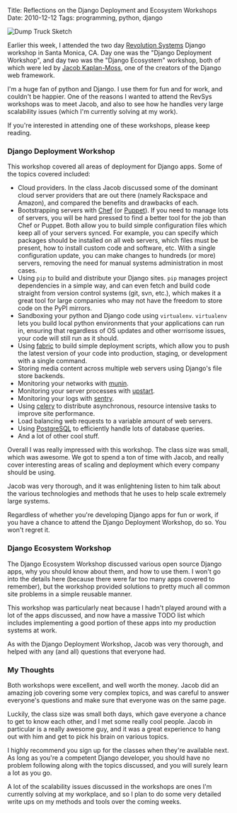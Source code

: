Title: Reflections on the Django Deployment and Ecosystem Workshops
Date: 2010-12-12
Tags: programming, python, django


![Dump Truck Sketch][]


Earlier this week, I attended the two day [Revolution Systems][] Django
workshop in Santa Monica, CA.  Day one was the "Django Deployment Workshop",
and day two was the "Django Ecosystem" workshop, both of which were led by
[Jacob Kaplan-Moss][], one of the creators of the Django web framework.

I'm a huge fan of python and Django.  I use them for fun and for work, and
couldn't be happier.  One of the reasons I wanted to attend the RevSys
workshops was to meet Jacob, and also to see how he handles very large
scalability issues (which I'm currently solving at my work).

If you're interested in attending one of these workshops, please keep reading.


### Django Deployment Workshop

This workshop covered all areas of deployment for Django apps.  Some of the
topics covered included:

-   Cloud providers.  In the class Jacob discussed some of the dominant cloud
    server providers that are out there (namely Rackspace and Amazon), and
    compared the benefits and drawbacks of each.
-   Bootstrapping servers with [Chef][] (or [Puppet][]).  If you need to manage
    lots of servers, you will be hard pressed to find a better tool for the job
    than Chef or Puppet.  Both allow you to build simple configuration files
    which keep all of your servers synced.  For example, you can specify which
    packages should be installed on all web servers, which files must be
    present, how to install custom code and software, etc.  With a single
    configuration update, you can make changes to hundreds (or more) servers,
    removing the need for manual systems administration in most cases.
-   Using `pip` to build and distribute your Django sites.  `pip` manages
    project dependencies in a simple way, and can even fetch and build code
    straight from version control systems (git, svn, etc.), which makes it a
    great tool for large companies who may not have the freedom to store code
    on the PyPI mirrors.
-   Sandboxing your python and Django code using `virtualenv`.  `virtualenv`
    lets you build local python environments that your applications can run in,
    ensuring that regardless of OS updates and other worrisome issues, your
    code will still run as it should.
-   Using [fabric][] to build simple deployment scripts, which allow you to
    push the latest version of your code into production, staging, or
    development with a single command.
-   Storing media content across multiple web servers using Django's file store
    backends.
-   Monitoring your networks with [munin][].
-   Monitoring your server processes with [upstart][].
-   Monitoring your logs with [sentry][].
-   Using [celery][] to distribute asynchronous, resource intensive tasks to
    improve site performance.
-   Load balancing web requests to a variable amount of web servers.
-   Using [PostgreSQL][] to efficiently handle lots of database queries.
-   And a lot of other cool stuff.

Overall I was really impressed with this workshop.  The class size was small,
which was awesome.  We got to spend a ton of time with Jacob, and really cover
interesting areas of scaling and deployment which every company should be
using.

Jacob was very thorough, and it was enlightening listen to him talk about the
various technologies and methods that he uses to help scale extremely large
systems.

Regardless of whether you're developing Django apps for fun or work, if you
have a chance to attend the Django Deployment Workshop, do so.  You won't
regret it.


### Django Ecosystem Workshop

The Django Ecosystem Workshop discussed various open source Django apps, why
you should know about them, and how to use them.  I won't go into the details
here (because there were far too many apps covered to remember), but the
workshop provided solutions to pretty much all common site problems in a simple
reusable manner.

This workshop was particularly neat because I hadn't played around with a lot
of the apps discussed, and now have a massive TODO list which includes
implementing a good portion of these apps into my production systems at work.

As with the Django Deployment Workshop, Jacob was very thorough, and helped
with any (and all) questions that everyone had.


### My Thoughts

Both workshops were excellent, and well worth the money.  Jacob did an amazing
job covering some very complex topics, and was careful to answer everyone's
questions and make sure that everyone was on the same page.

Luckily, the class size was small both days, which gave everyone a chance to
get to know each other, and I met some really cool people.  Jacob in particular
is a really awesome guy, and it was a great experience to hang out with him and
get to pick his brain on various topics.

I highly recommend you sign up for the classes when they're available next.  As
long as you're a competent Django developer, you should have no problem
following along with the topics discussed, and you will surely learn a lot as
you go.

A lot of the scalability issues discussed in the workshops are ones I'm
currently solving at my workplace, and so I plan to do some very detailed write
ups on my methods and tools over the coming weeks.


  [Dump Truck Sketch]: |filename|/images/2010/dump-truck-sketch.png "Dump Truck Sketch"
  [Revolution Systems]: http://www.revsys.com/ "Revolution Systems"
  [Jacob Kaplan-Moss]: http://jacobian.org/ "Jacob Kaplan-Moss"
  [Chef]: http://wiki.opscode.com/display/chef/Home "Chef"
  [Puppet]: https://puppetlabs.com/ "Puppet"
  [fabric]: http://docs.fabfile.org/en/latest/ "fabric"
  [munin]: http://munin-monitoring.org/ "munin"
  [upstart]: http://upstart.ubuntu.com/ "upstart"
  [sentry]: https://getsentry.com/welcome/ "sentry"
  [celery]: http://www.celeryproject.org/ "celery"
  [PostgreSQL]: http://www.postgresql.org/ "PostgreSQL"
